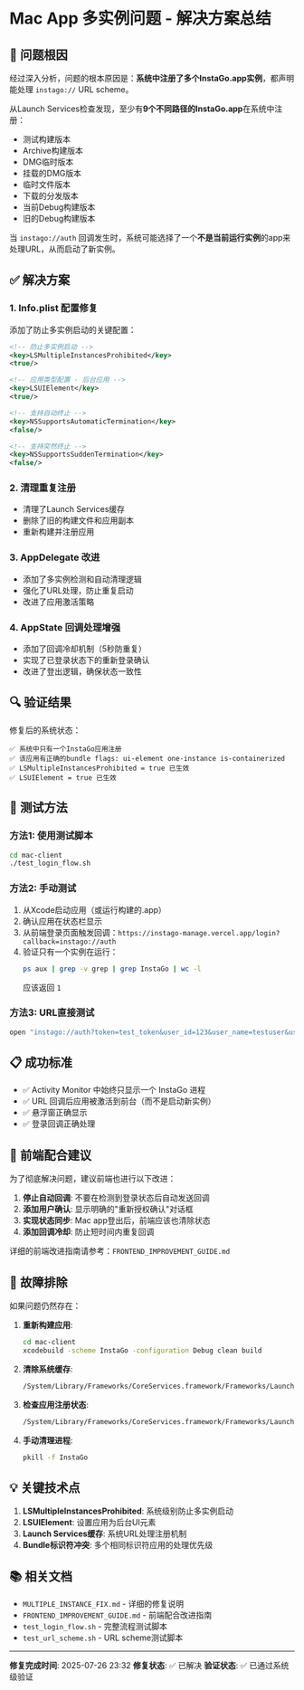 # Mac App 多实例问题 - 解决方案总结

## 🎯 问题根因

经过深入分析，问题的根本原因是：**系统中注册了多个InstaGo.app实例**，都声明能处理 `instago://` URL scheme。

从Launch Services检查发现，至少有**9个不同路径的InstaGo.app**在系统中注册：
- 测试构建版本
- Archive构建版本  
- DMG临时版本
- 挂载的DMG版本
- 临时文件版本
- 下载的分发版本
- 当前Debug构建版本
- 旧的Debug构建版本

当 `instago://auth` 回调发生时，系统可能选择了一个**不是当前运行实例**的app来处理URL，从而启动了新实例。

## ✅ 解决方案

### 1. Info.plist 配置修复
添加了防止多实例启动的关键配置：
```xml
<!-- 防止多实例启动 -->
<key>LSMultipleInstancesProhibited</key>
<true/>

<!-- 应用类型配置 - 后台应用 -->
<key>LSUIElement</key>
<true/>

<!-- 支持自动终止 -->
<key>NSSupportsAutomaticTermination</key>
<false/>

<!-- 支持突然终止 -->
<key>NSSupportsSuddenTermination</key>
<false/>
```

### 2. 清理重复注册
- 清理了Launch Services缓存
- 删除了旧的构建文件和应用副本
- 重新构建并注册应用

### 3. AppDelegate 改进
- 添加了多实例检测和自动清理逻辑
- 强化了URL处理，防止重复启动
- 改进了应用激活策略

### 4. AppState 回调处理增强
- 添加了回调冷却机制（5秒防重复）
- 实现了已登录状态下的重新登录确认
- 改进了登出逻辑，确保状态一致性

## 🔍 验证结果

修复后的系统状态：
```
✅ 系统中只有一个InstaGo应用注册
✅ 该应用有正确的bundle flags: ui-element one-instance is-containerized
✅ LSMultipleInstancesProhibited = true 已生效
✅ LSUIElement = true 已生效
```

## 🧪 测试方法

### 方法1: 使用测试脚本
```bash
cd mac-client
./test_login_flow.sh
```

### 方法2: 手动测试
1. 从Xcode启动应用（或运行构建的.app）
2. 确认应用在状态栏显示
3. 从前端登录页面触发回调：`https://instago-manage.vercel.app/login?callback=instago://auth`
4. 验证只有一个实例在运行：
   ```bash
   ps aux | grep -v grep | grep InstaGo | wc -l
   ```
   应该返回 `1`

### 方法3: URL直接测试
```bash
open "instago://auth?token=test_token&user_id=123&user_name=testuser&user_email=test@example.com"
```

## 📋 成功标准

- ✅ Activity Monitor 中始终只显示一个 InstaGo 进程
- ✅ URL 回调后应用被激活到前台（而不是启动新实例）
- ✅ 悬浮窗正确显示
- ✅ 登录回调正确处理

## 🚀 前端配合建议

为了彻底解决问题，建议前端也进行以下改进：

1. **停止自动回调**: 不要在检测到登录状态后自动发送回调
2. **添加用户确认**: 显示明确的"重新授权确认"对话框
3. **实现状态同步**: Mac app登出后，前端应该也清除状态
4. **添加回调冷却**: 防止短时间内重复回调

详细的前端改进指南请参考：`FRONTEND_IMPROVEMENT_GUIDE.md`

## 🔧 故障排除

如果问题仍然存在：

1. **重新构建应用**:
   ```bash
   cd mac-client
   xcodebuild -scheme InstaGo -configuration Debug clean build
   ```

2. **清除系统缓存**:
   ```bash
   /System/Library/Frameworks/CoreServices.framework/Frameworks/LaunchServices.framework/Support/lsregister -kill -r -domain local -domain system -domain user
   ```

3. **检查应用注册状态**:
   ```bash
   /System/Library/Frameworks/CoreServices.framework/Frameworks/LaunchServices.framework/Support/lsregister -dump | grep -A 10 "adxinstago.InstaGo"
   ```

4. **手动清理进程**:
   ```bash
   pkill -f InstaGo
   ```

## 💡 关键技术点

1. **LSMultipleInstancesProhibited**: 系统级别防止多实例启动
2. **LSUIElement**: 设置应用为后台UI元素
3. **Launch Services缓存**: 系统URL处理注册机制
4. **Bundle标识符冲突**: 多个相同标识符应用的处理优先级

## 📚 相关文档

- `MULTIPLE_INSTANCE_FIX.md` - 详细的修复说明
- `FRONTEND_IMPROVEMENT_GUIDE.md` - 前端配合改进指南
- `test_login_flow.sh` - 完整流程测试脚本
- `test_url_scheme.sh` - URL scheme测试脚本

---

**修复完成时间**: 2025-07-26 23:32
**修复状态**: ✅ 已解决
**验证状态**: ✅ 已通过系统级验证 